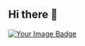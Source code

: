 ## Hi there 👋

<a href="https://tryhackme.com/p/vladiK178">
  <img src="https://tryhackme-badges.s3.amazonaws.com/vladiK178.png?cache-bust=8" alt="Your Image Badge" />
</a>

<!--
**vladiK178/vladiK178** is a ✨ _special_ ✨ repository because its `README.md` (this file) appears on your GitHub profile.

Here are some ideas to get you started:

- 🔭 I’m currently working on ...
- 🌱 I’m currently learning ...
- 👯 I’m looking to collaborate on ...
- 🤔 I’m looking for help with ...
- 💬 Ask me about ...
- 📫 How to reach me: ...
- 😄 Pronouns: ...
- ⚡ Fun fact: ...
-->

